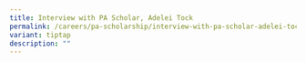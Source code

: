 ```yaml
---
title: Interview with PA Scholar, Adelei Tock
permalink: /careers/pa-scholarship/interview-with-pa-scholar-adelei-tock/
variant: tiptap
description: ""
---
```

